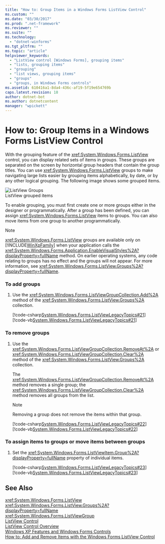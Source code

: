 ```yaml
---
title: "How to: Group Items in a Windows Forms ListView Control"
ms.custom: ""
ms.date: "03/30/2017"
ms.prod: ".net-framework"
ms.reviewer: ""
ms.suite: ""
ms.technology: 
  - "dotnet-winforms"
ms.tgt_pltfrm: ""
ms.topic: "article"
helpviewer_keywords: 
  - "ListView control [Windows Forms], grouping items"
  - "lists, grouping items"
  - "grouping"
  - "list views, grouping items"
  - "groups"
  - "groups, in Windows Forms controls"
ms.assetid: 610416a1-8da4-436c-af19-5f19e654769b
caps.latest.revision: 18
author: dotnet-bot
ms.author: dotnetcontent
manager: "wpickett"
---
```

# How to: Group Items in a Windows Forms ListView Control
With the grouping feature of the <xref:System.Windows.Forms.ListView> control, you can display related sets of items in groups. These groups are separated on the screen by horizontal group headers that contain the group titles. You can use <xref:System.Windows.Forms.ListView> groups to make navigating large lists easier by grouping items alphabetically, by date, or by any other logical grouping. The following image shows some grouped items.  
  
 ![ListView Groups](../../../../docs/framework/winforms/controls/media/listviewgroups.gif "ListViewGroups")  
ListView grouped items  
  
 To enable grouping, you must first create one or more groups either in the designer or programmatically. After a group has been defined, you can assign <xref:System.Windows.Forms.ListView> items to groups. You can also move items from one group to another programmatically.  
  
> [!NOTE]
>  <xref:System.Windows.Forms.ListView> groups are available only on [!INCLUDE[WinXpFamily](../../../../includes/winxpfamily-md.md)] when your application calls the <xref:System.Windows.Forms.Application.EnableVisualStyles%2A?displayProperty=fullName> method. On earlier operating systems, any code relating to groups has no effect and the groups will not appear. For more information, see <xref:System.Windows.Forms.ListView.Groups%2A?displayProperty=fullName>.  
  
### To add groups  
  
1.  Use the <xref:System.Windows.Forms.ListViewGroupCollection.Add%2A> method of the <xref:System.Windows.Forms.ListView.Groups%2A> collection.  
  
     [!code-csharp[System.Windows.Forms.ListViewLegacyTopics#21](../../../../samples/snippets/csharp/VS_Snippets_Winforms/System.Windows.Forms.ListViewLegacyTopics/CS/Class1.cs#21)]
     [!code-vb[System.Windows.Forms.ListViewLegacyTopics#21](../../../../samples/snippets/visualbasic/VS_Snippets_Winforms/System.Windows.Forms.ListViewLegacyTopics/VB/Class1.vb#21)]  
  
### To remove groups  
  
1.  Use the <xref:System.Windows.Forms.ListViewGroupCollection.RemoveAt%2A> or <xref:System.Windows.Forms.ListViewGroupCollection.Clear%2A> method of the <xref:System.Windows.Forms.ListView.Groups%2A> collection.  
  
     The <xref:System.Windows.Forms.ListViewGroupCollection.RemoveAt%2A> method removes a single group; the <xref:System.Windows.Forms.ListViewGroupCollection.Clear%2A> method removes all groups from the list.  
  
    > [!NOTE]
    >  Removing a group does not remove the items within that group.  
  
     [!code-csharp[System.Windows.Forms.ListViewLegacyTopics#22](../../../../samples/snippets/csharp/VS_Snippets_Winforms/System.Windows.Forms.ListViewLegacyTopics/CS/Class1.cs#22)]
     [!code-vb[System.Windows.Forms.ListViewLegacyTopics#22](../../../../samples/snippets/visualbasic/VS_Snippets_Winforms/System.Windows.Forms.ListViewLegacyTopics/VB/Class1.vb#22)]  
  
### To assign items to groups or move items between groups  
  
1.  Set the <xref:System.Windows.Forms.ListViewItem.Group%2A?displayProperty=fullName> property of individual items.  
  
     [!code-csharp[System.Windows.Forms.ListViewLegacyTopics#23](../../../../samples/snippets/csharp/VS_Snippets_Winforms/System.Windows.Forms.ListViewLegacyTopics/CS/Class1.cs#23)]
     [!code-vb[System.Windows.Forms.ListViewLegacyTopics#23](../../../../samples/snippets/visualbasic/VS_Snippets_Winforms/System.Windows.Forms.ListViewLegacyTopics/VB/Class1.vb#23)]  
  
## See Also  
 <xref:System.Windows.Forms.ListView>   
 <xref:System.Windows.Forms.ListView.Groups%2A?displayProperty=fullName>   
 <xref:System.Windows.Forms.ListViewGroup>   
 [ListView Control](../../../../docs/framework/winforms/controls/listview-control-windows-forms.md)   
 [ListView Control Overview](../../../../docs/framework/winforms/controls/listview-control-overview-windows-forms.md)   
 [Windows XP Features and Windows Forms Controls](http://msdn.microsoft.com/en-us/bc7fab94-fce9-4bf1-a8ad-a5837c91c3c0)   
 [How to: Add and Remove Items with the Windows Forms ListView Control](../../../../docs/framework/winforms/controls/how-to-add-and-remove-items-with-the-windows-forms-listview-control.md)
